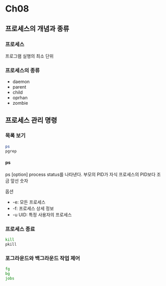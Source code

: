 # Ch08

## 프로세스의 개념과 종류

### 프로세스
프로그램 실행의 최소 단위

### 프로세스의 종류
- daemon
- parent
- child
- oprhan
- zombie

## 프로세스 관리 명령

### 목록 보기
```Bash
ps
pgrep
```
#### ps
ps [option]
process status를 나타낸다. 부모의 PID가 자식 프로세스의 PID보다 조금 앞선 숫자

옵션
- -e: 모든 프로세스
- -f: 프로세스 상세 정보
- -u UID: 특정 사용자의 프로세스


### 프로세스 종료
```Bash
kill
pkill
```

### 포그라운드와 백그라운드 작업 제어
```Bash
fg
bg
jobs
```


